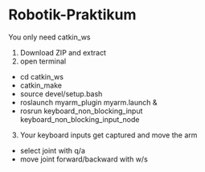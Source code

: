 # Robotik-Praktikum
  You only need catkin_ws
1. Download ZIP and extract
2. open terminal
 - cd catkin_ws
 - catkin_make
 - source devel/setup.bash
 - roslaunch myarm_plugin myarm.launch &
 - rosrun keyboard_non_blocking_input keyboard_non_blocking_input_node
3. Your keyboard inputs get captured and move the arm 
 - select joint with q/a
 - move joint forward/backward with w/s
